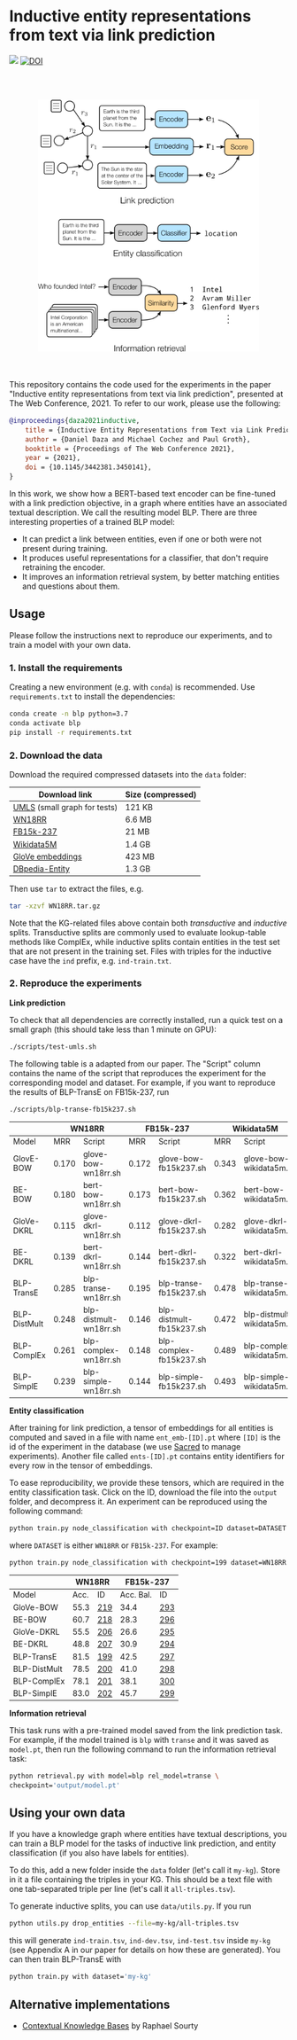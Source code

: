 # Inductive entity representations from text via link prediction

<div>
<a href="https://github.com/migalkin/StarE/blob/master/LICENSE">
    <img src="https://img.shields.io/badge/License-MIT-blue.svg"></a>
    <a href="https://doi.org/10.5281/zenodo.4501273"><img src="https://zenodo.org/badge/DOI/10.5281/zenodo.4501273.svg" alt="DOI"></a>
</div>

<br><br>
<div align="center">
<img src="fig.png" width="400" />
</div>
<br><br>

This repository contains the code used for the experiments in the paper "Inductive entity representations from text via link prediction", presented at The Web Conference, 2021. To refer to our work, please use the following:

```bibtex
@inproceedings{daza2021inductive,
    title = {Inductive Entity Representations from Text via Link Prediction},
    author = {Daniel Daza and Michael Cochez and Paul Groth},
    booktitle = {Proceedings of The Web Conference 2021},
    year = {2021},
    doi = {10.1145/3442381.3450141},
}
```

In this work, we show how a BERT-based text encoder can be fine-tuned with a link prediction objective, in a graph where entities have an associated textual description. We call the resulting model BLP. There are three interesting properties of a trained BLP model:

- It can predict a link between entities, even if one or both were not present during training.
- It produces useful representations for a classifier, that don't require retraining the encoder.
- It improves an information retrieval system, by better matching entities and questions about them.

## Usage

Please follow the instructions next to reproduce our experiments, and to train a model with your own data.

### 1. Install the requirements

Creating a new environment (e.g. with `conda`) is recommended. Use `requirements.txt` to install the dependencies:

```sh
conda create -n blp python=3.7
conda activate blp
pip install -r requirements.txt
```

### 2. Download the data

Download the required compressed datasets into the `data` folder:

| Download link                                                | Size (compressed) |
| ------------------------------------------------------------ | ----------------- |
| [UMLS](https://surfdrive.surf.nl/files/index.php/s/NvuKQuBetmOUe1b/download) (small graph for tests) | 121 KB            |
| [WN18RR](https://surfdrive.surf.nl/files/index.php/s/N1c8VRH0I6jTJuN/download) | 6.6 MB            |
| [FB15k-237](https://surfdrive.surf.nl/files/index.php/s/rGqLTDXRFLPJYg7/download) | 21 MB             |
| [Wikidata5M](https://surfdrive.surf.nl/files/index.php/s/TEE96zweMxsoGmR/download) | 1.4 GB            |
| [GloVe embeddings](https://surfdrive.surf.nl/files/index.php/s/zAHCIBc6PAb3NXi/download) | 423 MB            |
| [DBpedia-Entity](https://surfdrive.surf.nl/files/index.php/s/BOD7SoDTchVO9ed/download) | 1.3 GB            |

Then use `tar` to extract the files, e.g.

```sh
tar -xzvf WN18RR.tar.gz
```

Note that the KG-related files above contain both *transductive* and *inductive* splits. Transductive splits are commonly used to evaluate lookup-table methods like ComplEx, while inductive splits contain entities in the test set that are not present in the training set. Files with triples for the inductive case have the `ind` prefix, e.g. `ind-train.txt`.

### 2. Reproduce the experiments

**Link prediction**

To check that all dependencies are correctly installed, run a quick test on a small graph (this should take less than 1 minute on GPU):

```sh
./scripts/test-umls.sh
```

The following table is a adapted from our paper. The "Script" column contains the name of the script that reproduces the experiment for the corresponding model and dataset. For example, if you want to reproduce the results of BLP-TransE on FB15k-237, run

```sh
./scripts/blp-transe-fb15k237.sh
```

<table>
<thead>
  <tr>
    <th></th>
    <th colspan="2">WN18RR</th>
    <th colspan="2">FB15k-237</th>
    <th colspan="2">Wikidata5M</th>
  </tr>
</thead>
<tbody>
  <tr>
    <td>Model</td>
    <td>MRR</td>
    <td>Script</td>
    <td>MRR</td>
    <td>Script</td>
    <td>MRR</td>
    <td>Script</td>
  </tr>
  <tr>
    <td>GlovE-BOW</td>
    <td>0.170</td>
    <td>glove-bow-wn18rr.sh</td>
    <td>0.172</td>
    <td>glove-bow-fb15k237.sh</td>
    <td>0.343</td>
    <td>glove-bow-wikidata5m.sh</td>
  </tr>
  <tr>
    <td>BE-BOW</td>
    <td>0.180</td>
    <td>bert-bow-wn18rr.sh</td>
    <td>0.173</td>
    <td>bert-bow-fb15k237.sh</td>
    <td>0.362</td>
    <td>bert-bow-wikidata5m.sh</td>
  </tr>
  <tr>
    <td>GloVe-DKRL</td>
    <td>0.115</td>
    <td>glove-dkrl-wn18rr.sh</td>
    <td>0.112</td>
    <td>glove-dkrl-fb15k237.sh</td>
    <td>0.282</td>
    <td>glove-dkrl-wikidata5m.sh</td>
  </tr>
  <tr>
    <td>BE-DKRL</td>
    <td>0.139</td>
    <td>bert-dkrl-wn18rr.sh</td>
    <td>0.144</td>
    <td>bert-dkrl-fb15k237.sh</td>
    <td>0.322</td>
    <td>bert-dkrl-wikidata5m.sh</td>
  </tr>
  <tr>
    <td>BLP-TransE</td>
    <td>0.285</td>
    <td>blp-transe-wn18rr.sh</td>
    <td>0.195</td>
    <td>blp-transe-fb15k237.sh</td>
    <td>0.478</td>
    <td>blp-transe-wikidata5m.sh</td>
  </tr>
  <tr>
    <td>BLP-DistMult</td>
    <td>0.248</td>
    <td>blp-distmult-wn18rr.sh</td>
    <td>0.146</td>
    <td>blp-distmult-fb15k237.sh</td>
    <td>0.472</td>
    <td>blp-distmult-wikidata5m.sh</td>
  </tr>
  <tr>
    <td>BLP-ComplEx</td>
    <td>0.261</td>
    <td>blp-complex-wn18rr.sh</td>
    <td>0.148</td>
    <td>blp-complex-fb15k237.sh</td>
    <td>0.489</td>
    <td>blp-complex-wikidata5m.sh</td>
  </tr>
  <tr>
    <td>BLP-SimplE</td>
    <td>0.239</td>
    <td>blp-simple-wn18rr.sh</td>
    <td>0.144</td>
    <td>blp-simple-fb15k237.sh</td>
    <td>0.493</td>
    <td>blp-simple-wikidata5m.sh</td>
  </tr>
</tbody>
</table>


**Entity classification**

After training for link prediction, a tensor of embeddings for all entities is computed and saved in a file with name `ent_emb-[ID].pt` where `[ID]` is the id of the experiment in the database (we use [Sacred](https://sacred.readthedocs.io/en/stable/index.html) to manage experiments). Another file called `ents-[ID].pt` contains entity identifiers for every row in the tensor of embeddings.

To ease reproducibility, we provide these tensors, which are required in the entity classification task. Click on the ID, download the file into the `output` folder, and decompress it. An experiment can be reproduced using the following command:

```sh
python train.py node_classification with checkpoint=ID dataset=DATASET
```

where `DATASET` is either `WN18RR` or `FB15k-237`. For example:

```sh
python train.py node_classification with checkpoint=199 dataset=WN18RR
```


<table>
<thead>
  <tr>
    <th></th>
    <th colspan="2">WN18RR</th>
    <th colspan="2">FB15k-237</th>
  </tr>
</thead>
<tbody>
  <tr>
    <td>Model</td>
    <td>Acc.</td>
    <td>ID</td>
    <td>Acc. Bal.</td>
    <td>ID</td>
  </tr>
  <tr>
    <td>GloVe-BOW</td>
    <td>55.3</td>
    <td><a href="https://surfdrive.surf.nl/files/index.php/s/dAac2HSzTVOZXXF/download" target="_blank" rel="noopener noreferrer">219</a></td>
    <td>34.4</td>
    <td><a href="https://surfdrive.surf.nl/files/index.php/s/CmM3S3zFBeB2rIx/download" target="_blank" rel="noopener noreferrer">293</a></td>
  </tr>
  <tr>
    <td>BE-BOW</td>
    <td>60.7</td>
    <td><a href="https://surfdrive.surf.nl/files/index.php/s/3YQzViDa2xfskSt/download" target="_blank" rel="noopener noreferrer">218</a></td>
    <td>28.3</td>
    <td><a href="https://surfdrive.surf.nl/files/index.php/s/TGWmNq7MXlFPiQ0/download" target="_blank" rel="noopener noreferrer">296</a></td>
  </tr>
  <tr>
    <td>GloVe-DKRL</td>
    <td>55.5</td>
    <td><a href="https://surfdrive.surf.nl/files/index.php/s/tTs6x39SY4DxXV2/download" target="_blank" rel="noopener noreferrer">206</a></td>
    <td>26.6</td>
    <td><a href="https://surfdrive.surf.nl/files/index.php/s/bRrQiLl2ZVxfhDO/download" target="_blank" rel="noopener noreferrer">295</a></td>
  </tr>
  <tr>
    <td>BE-DKRL</td>
    <td>48.8</td>
    <td><a href="https://surfdrive.surf.nl/files/index.php/s/wwfU6lxnywxAeO2/download" target="_blank" rel="noopener noreferrer">207</a></td>
    <td>30.9</td>
    <td><a href="https://surfdrive.surf.nl/files/index.php/s/nRqY6dWS0ermX4X/download" target="_blank" rel="noopener noreferrer">294</a></td>
  </tr>
  <tr>
    <td>BLP-TransE</td>
    <td>81.5</td>
    <td><a href="https://surfdrive.surf.nl/files/index.php/s/SGYvIT2iuPqhett/download" target="_blank" rel="noopener noreferrer">199</a></td>
    <td>42.5</td>
    <td><a href="https://surfdrive.surf.nl/files/index.php/s/VpmltGpMHzUdbsw/download" target="_blank" rel="noopener noreferrer">297</a></td>
  </tr>
  <tr>
    <td>BLP-DistMult</td>
    <td>78.5</td>
    <td><a href="https://surfdrive.surf.nl/files/index.php/s/evFOoBufK6BQ69V/download" target="_blank" rel="noopener noreferrer">200</a></td>
    <td>41.0</td>
    <td><a href="https://surfdrive.surf.nl/files/index.php/s/lXrvINpxHTkmdup/download" target="_blank" rel="noopener noreferrer">298</a></td>
  </tr>
  <tr>
    <td>BLP-ComplEx</td>
    <td>78.1</td>
    <td><a href="https://surfdrive.surf.nl/files/index.php/s/MNMrI6dddeybgum/download" target="_blank" rel="noopener noreferrer">201</a></td>
    <td>38.1</td>
    <td><a href="https://surfdrive.surf.nl/files/index.php/s/MkDGfJXy1ANTBeQ/download" target="_blank" rel="noopener noreferrer">300</a></td>
  </tr>
  <tr>
    <td>BLP-SimplE</td>
    <td>83.0</td>
    <td><a href="https://surfdrive.surf.nl/files/index.php/s/n5sJIY4QZhzo3bU/download" target="_blank" rel="noopener noreferrer">202</a></td>
    <td>45.7</td>
    <td><a href="https://surfdrive.surf.nl/files/index.php/s/B7nuyaJw9F61dwP/download" target="_blank" rel="noopener noreferrer">299</a></td>
  </tr>
</tbody>
</table>


**Information retrieval**

This task runs with a pre-trained model saved from the link prediction task. For example, if the model trained is `blp` with `transe` and it was saved as `model.pt`, then run the following command to run the information retrieval task:

```sh
python retrieval.py with model=blp rel_model=transe \
checkpoint='output/model.pt'
```


## Using your own data

If you have a knowledge graph where entities have textual descriptions, you can train a BLP model for the tasks of inductive link prediction, and entity classification (if you also have labels for entities).

To do this, add a new folder inside the `data` folder (let's call it `my-kg`). Store in it a file containing the triples in your KG. This should be a text file with one tab-separated triple per line (let's call it `all-triples.tsv`).

To generate inductive splits, you can use `data/utils.py`. If you run

```sh
python utils.py drop_entities --file=my-kg/all-triples.tsv
```

this will generate `ind-train.tsv`, `ind-dev.tsv`, `ind-test.tsv` inside `my-kg` (see Appendix A in our paper for details on how these are generated). You can then train BLP-TransE with

```sh
python train.py with dataset='my-kg'
```

## Alternative implementations

- [Contextual Knowledge Bases](https://github.com/raphaelsty/ckb) by Raphael Sourty
